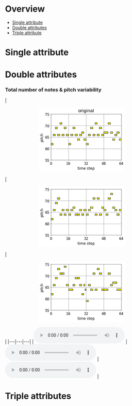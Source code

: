 <link href="style.css" rel="stylesheet">


# Overview
- [Single attribute](#single-attribute)
- [Double attributes](#double-attributes)
- [Triple attribute](#triple-attributes)

# Single attribute

# Double attributes

### Total number of notes & pitch variability
|<p align="center"> <img src="figs/total_pitch/reels_simple_chords_418.mid_2_0.mid.png"> </p>
|<p align="center"> <img src="figs/total_pitch/reels_simple_chords_418.mid_2_0_demo_Total_Number_of_Notes_1.3244_Pitch_Variability_-0.17049.mid.png"> </p>
|<p align="center"> <img src="figs/total_pitch/reels_simple_chords_418.mid_2_0_demo_Total_Number_of_Notes_1.3244_Pitch_Variability_0.82951.mid.png"> </p>
|
|---|---|---|
|<audio controls><source src="mp3/total_pitch/reels_simple_chords_418.mid_2_0.mid.mp3"></audio>
|<audio controls><source src="mp3/total_pitch/reels_simple_chords_418.mid_2_0_demo_Total_Number_of_Notes_1.3244_Pitch_Variability_-0.17049.mid.mp3"></audio>
|<audio controls><source src="mp3/total_pitch/reels_simple_chords_418.mid_2_0_demo_Total_Number_of_Notes_1.3244_Pitch_Variability_0.82951.mid.mp3"></audio>
|
# Triple attributes